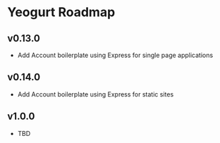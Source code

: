 # Yeogurt Roadmap

## v0.13.0
* Add Account boilerplate using Express for single page applications

## v0.14.0
* Add Account boilerplate using Express for static sites

## v1.0.0
* TBD
